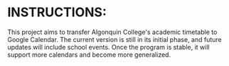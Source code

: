 # INSTRUCTIONS:

This project aims to transfer Algonquin College's academic timetable to Google Calendar. The current version is still in its initial phase, and future updates will include school events. Once the program is stable, it will support more calendars and become more generalized.